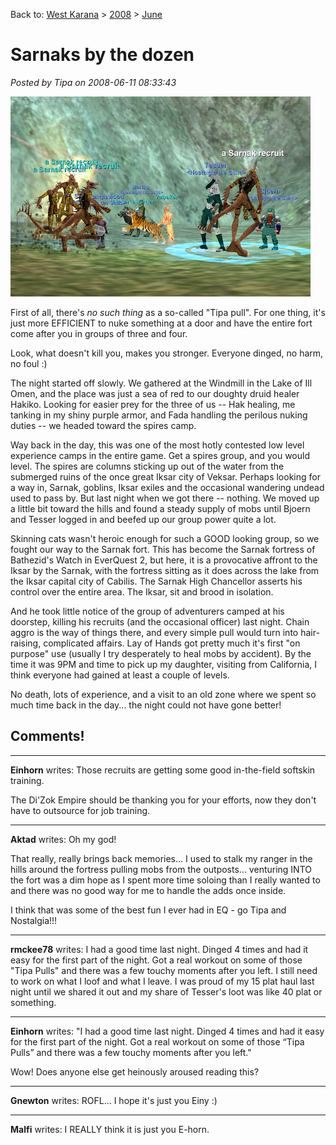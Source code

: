 Back to: [West Karana](/posts/westkarana.md) > [2008](/posts/2008/westkarana.md) > [June](./westkarana.md)
# Sarnaks by the dozen

*Posted by Tipa on 2008-06-11 08:33:43*

![eqgame-2008-06-10-20-39-03-26.jpg](../../../uploads/2008/06/eqgame-2008-06-10-20-39-03-26.jpg)

First of all, there's *no such thing* as a so-called "Tipa pull". For one thing, it's just more EFFICIENT to nuke something at a door and have the entire fort come after you in groups of three and four.

Look, what doesn't kill you, makes you stronger. Everyone dinged, no harm, no foul :)

The night started off slowly. We gathered at the Windmill in the Lake of Ill Omen, and the place was just a sea of red to our doughty druid healer Hakiko. Looking for easier prey for the three of us -- Hak healing, me tanking in my shiny purple armor, and Fada handling the perilous nuking duties -- we headed toward the spires camp.

Way back in the day, this was one of the most hotly contested low level experience camps in the entire game. Get a spires group, and you would level. The spires are columns sticking up out of the water from the submerged ruins of the once great Iksar city of Veksar. Perhaps looking for a way in, Sarnak, goblins, Iksar exiles and the occasional wandering undead used to pass by. But last night when we got there -- nothing. We moved up a little bit toward the hills and found a steady supply of mobs until Bjoern and Tesser logged in and beefed up our group power quite a lot.

Skinning cats wasn't heroic enough for such a GOOD looking group, so we fought our way to the Sarnak fort. This has become the Sarnak fortress of Bathezid's Watch in EverQuest 2, but here, it is a provocative affront to the Iksar by the Sarnak, with the fortress sitting as it does across the lake from the Iksar capital city of Cabilis. The Sarnak High Chancellor asserts his control over the entire area. The Iksar, sit and brood in isolation.

And he took little notice of the group of adventurers camped at his doorstep, killing his recruits (and the occasional officer) last night. Chain aggro is the way of things there, and every simple pull would turn into hair-raising, complicated affairs. Lay of Hands got pretty much it's first "on purpose" use (usually I try desperately to heal mobs by accident). By the time it was 9PM and time to pick up my daughter, visiting from California, I think everyone had gained at least a couple of levels.

No death, lots of experience, and a visit to an old zone where we spent so much time back in the day... the night could not have gone better!

## Comments!

---

**Einhorn** writes: Those recruits are getting some good in-the-field softskin training.

The Di'Zok Empire should be thanking you for your efforts, now they don't have to outsource for job training.

---

**Aktad** writes: Oh my god! 

That really, really brings back memories... I used to stalk my ranger in the hills around the fortress pulling mobs from the outposts... venturing INTO the fort was a dim hope as I spent more time soloing than I really wanted to and there was no good way for me to handle the adds once inside.

I think that was some of the best fun I ever had in EQ - go Tipa and Nostalgia!!!

---

**rmckee78** writes: I had a good time last night. Dinged 4 times and had it easy for the first part of the night. Got a real workout on some of those "Tipa Pulls" and there was a few touchy moments after you left. I still need to work on what I loof and what I leave. I was proud of my 15 plat haul last night until we shared it out and my share of Tesser's loot was like 40 plat or something.

---

**Einhorn** writes: "I had a good time last night. Dinged 4 times and had it easy for the first part of the night. Got a real workout on some of those “Tipa Pulls” and there was a few touchy moments after you left."

Wow! Does anyone else get heinously aroused reading this?

---

**Gnewton** writes: ROFL... I hope it's just you Einy :)

---

**Malfi** writes: I REALLY think it is just you E-horn.

